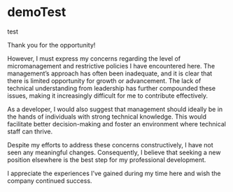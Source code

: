 # demoTest
test



Thank you for the opportunity!

However, I must express my concerns regarding the level of micromanagement and restrictive policies I have encountered here. The management’s approach has often been inadequate, and it is clear that there is limited opportunity for growth or advancement. The lack of technical understanding from leadership has further compounded these issues, making it increasingly difficult for me to contribute effectively.

As a developer, I would also suggest that management should ideally be in the hands of individuals with strong technical knowledge. This would facilitate better decision-making and foster an environment where technical staff can thrive.

Despite my efforts to address these concerns constructively, I have not seen any meaningful changes. Consequently, I believe that seeking a new position elsewhere is the best step for my professional development.

I appreciate the experiences I’ve gained during my time here and wish the company continued success.   
